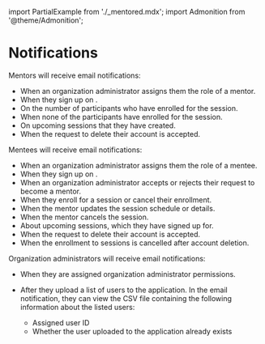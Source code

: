 import PartialExample from './_mentored.mdx';
import Admonition from '@theme/Admonition';

# Notifications

Mentors will receive email notifications:

* When an organization administrator assigns them the role of a mentor.
* When they sign up on <PartialExample mentored />.
* On the number of participants who have enrolled for the session.
* When none of the participants have enrolled for the session.
* On upcoming sessions that they have created.
* When the request to delete their account is accepted.

Mentees will receive email notifications:

* When an organization administrator assigns them the role of a mentee.
* When they sign up on <PartialExample mentored />.
* When an organization administrator accepts or rejects their request to become a mentor.
* When they enroll for a session or cancel their enrollment.
* When the mentor updates the session schedule or details.
* When the mentor cancels the session.
* About upcoming sessions, which they have signed up for.
* When the request to delete their account is accepted.
* When the enrollment to sessions is cancelled after account deletion.

Organization administrators will receive email notifications:

* When they are assigned organization administrator permissions.
* After they upload a list of users to the application. In the email notification, they can view the CSV file containing the following information about the listed users:

    * Assigned user ID
    * Whether the user uploaded to the application already exists






